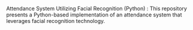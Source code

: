 Attendance System Utilizing Facial Recognition (Python) : This repository presents a Python-based implementation of an attendance system that leverages facial recognition technology.
